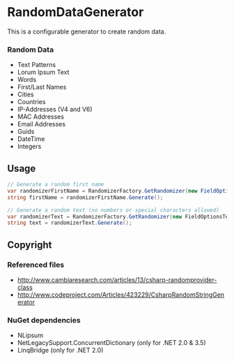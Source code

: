 # RandomDataGenerator
This is a configurable generator to create random data.

### Random Data 

- Text Patterns
- Lorum Ipsum Text
- Words
- First/Last Names
- Cities
- Countries
- IP-Addresses (V4 and V6)
- MAC Addresses
- Email Addresses
- Guids
- DateTime
- Integers

## Usage

``` csharp
// Generate a random first name
var randomizerFirstName = RandomizerFactory.GetRandomizer(new FieldOptionsFirstName());
string firstName = randomizerFirstName.Generate();

// Generate a random text (no numbers or special characters allowed)
var randomizerText = RandomizerFactory.GetRandomizer(new FieldOptionsText { UseNumber = false, UseSpecial = false });
string text = randomizerText.Generate();
```

## Copyright

### Referenced files
- http://www.cambiaresearch.com/articles/13/csharp-randomprovider-class
- http://www.codeproject.com/Articles/423229/CsharpRandomStringGenerator

### NuGet dependencies
- NLipsum
- NetLegacySupport.ConcurrentDictionary (only for .NET 2.0 & 3.5)
- LinqBridge (only for .NET 2.0)